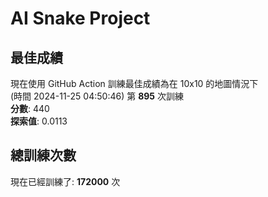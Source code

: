 
# AI Snake Project

## **最佳成績**
現在使用 GitHub Action 訓練最佳成績為在 10x10 的地圖情況下  
(時間 2024-11-25 04:50:46) 第 **895** 次訓練  
**分數**: 440  
**探索值**: 0.0113

## 總訓練次數
現在已經訓練了: **172000** 次
